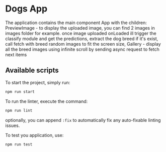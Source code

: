 # Dogs App

The application contains the main component App with the children:
PreviewImage - to display the uploaded image, you can find 2 images in images folder for example.
once image uploaded onLoaded ill trigger the classify module and get the predictions, extract the dog breed if it's exist,
call fetch with breed random images to fit the screen size,
Gallery - display all the breed images using infinite scroll by sending async request to fetch next items

## Available scripts

To start the project, simply run:

```bash
npm run start
```

To run the linter, execute the command:

```bash
npm run lint
```

optionally, you can append `:fix` to automatically fix any auto-fixable linting
issues.

To test you application, use:

```bash
npm run test
```
